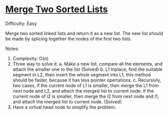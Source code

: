 # [Merge Two Sorted Lists](https://leetcode.com/problems/merge-two-sorted-lists/)

Difficulty: Easy

Merge two sorted linked lists and return it as a new list. The new list should be made by splicing together the nodes of the first two lists.

Notes:

1. Complexity: O(n)
2. Three way to solve it:
	a. Make a new list, compare all the elements, and attach the smaller one to the list (Solved)
	b. L1 Inplace, find the suitable segment in L2, then insert the whole segment into L1, this method should be faster, because it has less pointer opertations.
	c. Recursivly, two cases, if the current node of L1 is smaller, then merge the L1 from next node and L2, and attach the merged list to current node.
	if the current node of l2 is smaller, then merge the l2 from next node and l1, and attach the merged list to current node. (Solved)
3. Have a virtual head node to simplify the problem.